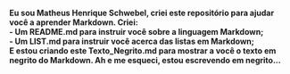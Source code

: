 **Eu sou Matheus Henrique Schwebel, criei este repositório para ajudar você a aprender Markdown. Criei:** <br>
**- Um README.md para instruir você sobre a linguagem Markdown;** <br>
**- Um LIST.md para instruir você acerca das listas em Markdown;** <br>
**E estou criando este Texto_Negrito.md para mostrar a você o texto em negrito do Markdown. Ah e me esqueci, estou escrevendo em negrito...**
